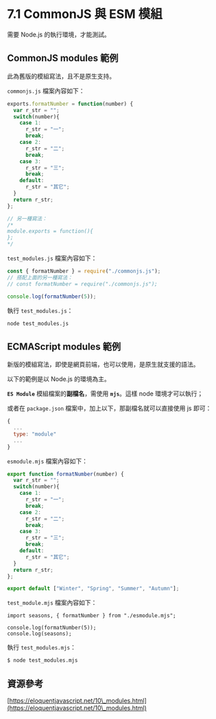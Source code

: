 # 7.1 CommonJS 與 ESM 模組

需要 Node.js 的執行環境，才能測試。

## CommonJS modules 範例

此為舊版的模組寫法，且不是原生支持。



`commonjs.js` 檔案內容如下：

```javascript
exports.formatNumber = function(number) {
  var r_str = "";
  switch(number){
    case 1:
      r_str = "一";
      break;
    case 2:
      r_str = "二";
      break;
    case 3:
      r_str = "三";
      break;
    default:
      r_str = "其它";
  }
  return r_str;
};

// 另一種寫法：
/*
module.exports = function(){
};
*/
```

`test_modules.js` 檔案內容如下：

```javascript
const { formatNumber } = require("./commonjs.js");
// 搭配上面的另一種寫法：
// const formatNumber = require("./commonjs.js");

console.log(formatNumber(5));
```



執行 `test_modules.js`：

```bash
node test_modules.js
```



## ECMAScript modules 範例

新版的模組寫法，即使是網頁前端，也可以使用，是原生就支援的語法。

以下的範例是以 Node.js 的環境為主。



**`ES Module`** 模組檔案的**副檔名**，需使用 **`mjs`**。這樣 node 環境才可以執行；

或者在 `package.json` 檔案中，加上以下，那副檔名就可以直接使用 js 即可：

```javascript
{
  ...
  type: "module"
  ...
}
```



`esmodule.mjs` 檔案內容如下：

```javascript
export function formatNumber(number) {
  var r_str = "";
  switch(number){
    case 1:
      r_str = "一";
      break;
    case 2:
      r_str = "二";
      break;
    case 3:
      r_str = "三";
      break;
    default:
      r_str = "其它";
  }
  return r_str;
};

export default ["Winter", "Spring", "Summer", "Autumn"];
```



`test_module.mjs` 檔案內容如下：

```
import seasons, { formatNumber } from "./esmodule.mjs";

console.log(formatNumber(5));
console.log(seasons);
```



執行 `test_modules.mjs`：

```bash
$ node test_modules.mjs
```



## 資源參考

[https://eloquentjavascript.net/10\_modules.html](https://eloquentjavascript.net/10\_modules.html)

